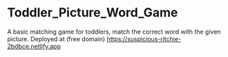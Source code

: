 # Toddler_Picture_Word_Game
A basic matching game for toddlers, match the correct word with the given picture.
Deployed at (free domain) https://suspicious-ritchie-2bdbce.netlify.app
